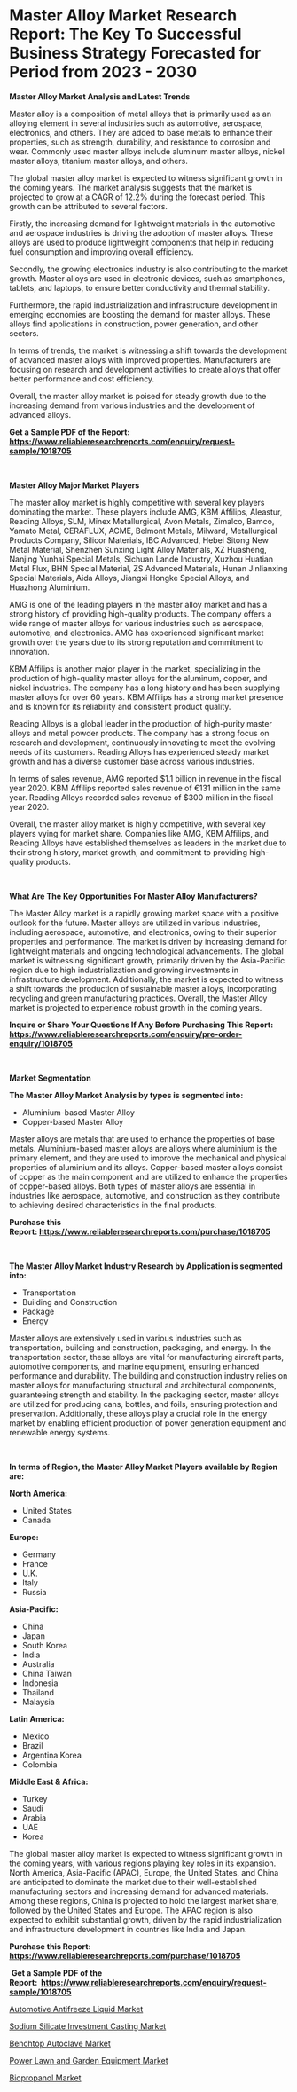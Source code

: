 <p><h1>Master Alloy Market Research Report: The Key To Successful Business Strategy Forecasted for Period from 2023 - 2030</h1></p><p><strong>Master Alloy Market Analysis and Latest Trends</strong></p>
<p><p>Master alloy is a composition of metal alloys that is primarily used as an alloying element in several industries such as automotive, aerospace, electronics, and others. They are added to base metals to enhance their properties, such as strength, durability, and resistance to corrosion and wear. Commonly used master alloys include aluminum master alloys, nickel master alloys, titanium master alloys, and others.</p><p>The global master alloy market is expected to witness significant growth in the coming years. The market analysis suggests that the market is projected to grow at a CAGR of 12.2% during the forecast period. This growth can be attributed to several factors.</p><p>Firstly, the increasing demand for lightweight materials in the automotive and aerospace industries is driving the adoption of master alloys. These alloys are used to produce lightweight components that help in reducing fuel consumption and improving overall efficiency.</p><p>Secondly, the growing electronics industry is also contributing to the market growth. Master alloys are used in electronic devices, such as smartphones, tablets, and laptops, to ensure better conductivity and thermal stability.</p><p>Furthermore, the rapid industrialization and infrastructure development in emerging economies are boosting the demand for master alloys. These alloys find applications in construction, power generation, and other sectors.</p><p>In terms of trends, the market is witnessing a shift towards the development of advanced master alloys with improved properties. Manufacturers are focusing on research and development activities to create alloys that offer better performance and cost efficiency.</p><p>Overall, the master alloy market is poised for steady growth due to the increasing demand from various industries and the development of advanced alloys.</p></p>
<p><strong>Get a Sample PDF of the Report:&nbsp; <a href="https://www.reliableresearchreports.com/enquiry/request-sample/1018705">https://www.reliableresearchreports.com/enquiry/request-sample/1018705</a></strong></p>
<p>&nbsp;</p>
<p><strong>Master Alloy Major Market Players</strong></p>
<p><p>The master alloy market is highly competitive with several key players dominating the market. These players include AMG, KBM Affilips, Aleastur, Reading Alloys, SLM, Minex Metallurgical, Avon Metals, Zimalco, Bamco, Yamato Metal, CERAFLUX, ACME, Belmont Metals, Milward, Metallurgical Products Company, Silicor Materials, IBC Advanced, Hebei Sitong New Metal Material, Shenzhen Sunxing Light Alloy Materials, XZ Huasheng, Nanjing Yunhai Special Metals, Sichuan Lande Industry, Xuzhou Huatian Metal Flux, BHN Special Material, ZS Advanced Materials, Hunan Jinlianxing Special Materials, Aida Alloys, Jiangxi Hongke Special Alloys, and Huazhong Aluminium.</p><p>AMG is one of the leading players in the master alloy market and has a strong history of providing high-quality products. The company offers a wide range of master alloys for various industries such as aerospace, automotive, and electronics. AMG has experienced significant market growth over the years due to its strong reputation and commitment to innovation.</p><p>KBM Affilips is another major player in the market, specializing in the production of high-quality master alloys for the aluminum, copper, and nickel industries. The company has a long history and has been supplying master alloys for over 60 years. KBM Affilips has a strong market presence and is known for its reliability and consistent product quality.</p><p>Reading Alloys is a global leader in the production of high-purity master alloys and metal powder products. The company has a strong focus on research and development, continuously innovating to meet the evolving needs of its customers. Reading Alloys has experienced steady market growth and has a diverse customer base across various industries.</p><p>In terms of sales revenue, AMG reported $1.1 billion in revenue in the fiscal year 2020. KBM Affilips reported sales revenue of €131 million in the same year. Reading Alloys recorded sales revenue of $300 million in the fiscal year 2020.</p><p>Overall, the master alloy market is highly competitive, with several key players vying for market share. Companies like AMG, KBM Affilips, and Reading Alloys have established themselves as leaders in the market due to their strong history, market growth, and commitment to providing high-quality products.</p></p>
<p>&nbsp;</p>
<p><strong>What Are The Key Opportunities For Master Alloy Manufacturers?</strong></p>
<p><p>The Master Alloy market is a rapidly growing market space with a positive outlook for the future. Master alloys are utilized in various industries, including aerospace, automotive, and electronics, owing to their superior properties and performance. The market is driven by increasing demand for lightweight materials and ongoing technological advancements. The global market is witnessing significant growth, primarily driven by the Asia-Pacific region due to high industrialization and growing investments in infrastructure development. Additionally, the market is expected to witness a shift towards the production of sustainable master alloys, incorporating recycling and green manufacturing practices. Overall, the Master Alloy market is projected to experience robust growth in the coming years.</p></p>
<p><strong>Inquire or Share Your Questions If Any Before Purchasing This Report: <a href="https://www.reliableresearchreports.com/enquiry/pre-order-enquiry/1018705">https://www.reliableresearchreports.com/enquiry/pre-order-enquiry/1018705</a></strong></p>
<p>&nbsp;</p>
<p><strong>Market Segmentation</strong></p>
<p><strong>The Master Alloy Market Analysis by types is segmented into:</strong></p>
<p><ul><li>Aluminium-based Master Alloy</li><li>Copper-based Master Alloy</li></ul></p>
<p><p>Master alloys are metals that are used to enhance the properties of base metals. Aluminium-based master alloys are alloys where aluminium is the primary element, and they are used to improve the mechanical and physical properties of aluminium and its alloys. Copper-based master alloys consist of copper as the main component and are utilized to enhance the properties of copper-based alloys. Both types of master alloys are essential in industries like aerospace, automotive, and construction as they contribute to achieving desired characteristics in the final products.</p></p>
<p><strong>Purchase this Report:&nbsp;<a href="https://www.reliableresearchreports.com/purchase/1018705">https://www.reliableresearchreports.com/purchase/1018705</a></strong></p>
<p>&nbsp;</p>
<p><strong>The Master Alloy Market Industry Research by Application is segmented into:</strong></p>
<p><ul><li>Transportation</li><li>Building and Construction</li><li>Package</li><li>Energy</li></ul></p>
<p><p>Master alloys are extensively used in various industries such as transportation, building and construction, packaging, and energy. In the transportation sector, these alloys are vital for manufacturing aircraft parts, automotive components, and marine equipment, ensuring enhanced performance and durability. The building and construction industry relies on master alloys for manufacturing structural and architectural components, guaranteeing strength and stability. In the packaging sector, master alloys are utilized for producing cans, bottles, and foils, ensuring protection and preservation. Additionally, these alloys play a crucial role in the energy market by enabling efficient production of power generation equipment and renewable energy systems.</p></p>
<p>&nbsp;</p>
<p><strong>In terms of Region, the Master Alloy Market Players available by Region are:</strong></p>
<p>
    <p> <strong> North America: </strong>
        <ul>
            <li>United States</li>
            <li>Canada</li>
        </ul>
        </p> 
    <p> <strong> Europe: </strong>
        <ul>
            <li>Germany</li>
            <li>France</li>
            <li>U.K.</li>
            <li>Italy</li>
            <li>Russia</li>
        </ul>
        </p> 
    <p> <strong> Asia-Pacific: </strong>
        <ul>
            <li>China</li>
            <li>Japan</li>
            <li>South Korea</li>
            <li>India</li>
            <li>Australia</li>
            <li>China Taiwan</li>
            <li>Indonesia</li>
            <li>Thailand</li>
            <li>Malaysia</li>
        </ul>
        </p> 
    <p> <strong> Latin America: </strong>
        <ul>
            <li>Mexico</li>
            <li>Brazil</li>
            <li>Argentina Korea</li>
            <li>Colombia</li>
        </ul>
        </p> 
    <p> <strong> Middle East & Africa: </strong>
        <ul>
            <li>Turkey</li>
            <li>Saudi</li>
            <li>Arabia</li>
            <li>UAE</li>
            <li>Korea</li>
        </ul>
    </p>
    </p>
<p><p>The global master alloy market is expected to witness significant growth in the coming years, with various regions playing key roles in its expansion. North America, Asia-Pacific (APAC), Europe, the United States, and China are anticipated to dominate the market due to their well-established manufacturing sectors and increasing demand for advanced materials. Among these regions, China is projected to hold the largest market share, followed by the United States and Europe. The APAC region is also expected to exhibit substantial growth, driven by the rapid industrialization and infrastructure development in countries like India and Japan.</p></p>
<p><strong>Purchase this Report: <a href="https://www.reliableresearchreports.com/purchase/1018705">https://www.reliableresearchreports.com/purchase/1018705</a></strong></p>
<p>&nbsp;<strong>Get a Sample PDF of the Report:&nbsp;&nbsp;<a href="https://www.reliableresearchreports.com/enquiry/request-sample/1018705">https://www.reliableresearchreports.com/enquiry/request-sample/1018705</a></strong></p>
<p><strong></strong></p>
<p><p><a href="https://github.com/rohit151299/Market-Research-Report-List-1/blob/main/automotive-antifreeze-liquid-market.md">Automotive Antifreeze Liquid Market</a></p><p><a href="https://www.linkedin.com/pulse/decoding-sodium-silicate-investment-casting-market-deep-rixdf/">Sodium Silicate Investment Casting Market</a></p><p><a href="https://www.reportprime.com/benchtop-autoclave-r10065">Benchtop Autoclave Market</a></p><p><a href="https://medium.com/@dashawnmoen/power-lawn-and-garden-equipment-market-size-growth-forecast-2023-2030-8dd999124105">Power Lawn and Garden Equipment Market</a></p><p><a href="https://www.linkedin.com/pulse/biopropanol-market-share-amp-new-trends-analysis-report-cpwbf/">Biopropanol Market</a></p></p>